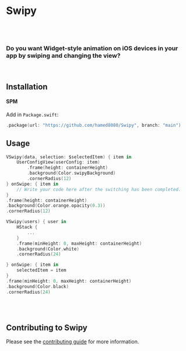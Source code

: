 # Swipy
<br />
<br />

### Do you want Widget-style animation on iOS devices in your app by swiping and changing the view?
<br />

## Installation

#### SPM 

Add in `Package.swift`:

```swift
.package(url: "https://github.com/hamed8080/Swipy", branch: "main")
```

## Usage 
```swift
VSwipy(data, selection: $selectedItem) { item in
    UserConfigView(userConfig: item)
        .frame(height: containerHeight)
        .background(Color.swipyBackground)
        .cornerRadius(12)
} onSwipe: { item in
    // Write your code here after the switching has been completed.
}
.frame(height: containerHeight)
.background(Color.orange.opacity(0.3))
.cornerRadius(12)

VSwipy(users) { user in
    HStack {
        ...
    }
    .frame(minHeight: 0, maxHeight: containerHeight)
    .background(Color.white)
    .cornerRadius(24)

} onSwipe: { item in
    selectedItem = item
}
.frame(minHeight: 0, maxHeight: containerHeight)
.background(Color.black)
.cornerRadius(24)
```
<br/>
<br/>


## Contributing to Swipy

Please see the [contributing guide](/CONTRIBUTING.md) for more information.
